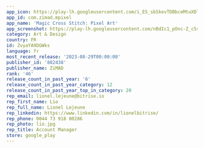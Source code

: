 ```yaml
---
app_icon: https://play-lh.googleusercontent.com/i_ES_sbSkevTDBbceMtuXDl4fvlN1x15vn5FSM-24OwYeUaB04Xj93oo7uYAILH2fg
app_id: com.zimad.mpixel
app_name: 'Magic Cross Stitch: Pixel Art'
app_screenshot: https://play-lh.googleusercontent.com/nBdIc1_pOnc-Z_c5sgsji4CdSDFsps2Oub92lIQlbZJjxDc-4yH_lpTvKzgbRGgXBm8i
category: Art & Design
country: FR
id: ZvyaYA9DGWks
language: fr
most_recent_release: '2023-08-29T00:00:00'
publisher_id: '882438'
publisher_name: ZiMAD
rank: '46'
release_count_in_past_year: '6'
release_count_in_past_year_category: 12
release_count_in_past_year_top_in_category: 20
rep_email: lionel.lejeune@bitrise.io
rep_first_name: Lio
rep_full_name: Lionel Lejeune
rep_linkedin: https://www.linkedin.com/in/lionelbitrise/
rep_phone: 0044 73 918 00286
rep_photo: lio.jpg
rep_title: Account Manager
store: google_play
---
```


